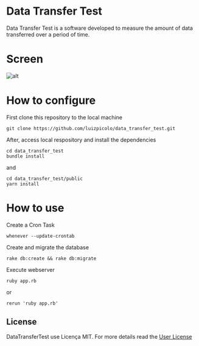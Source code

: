 # Data Transfer Test

Data Transfer Test is a software developed to measure the amount of data transferred over a period of time.

# Screen

![alt](https://github.com/luizpicolo/data_transfer_test/raw/master/public/images/screen.png)

# How to configure

First clone this repository to the local machine

    git clone https://github.com/luizpicolo/data_transfer_test.git

After, access local respository and install the dependencies 

    cd data_transfer_test
    bundle install

and

    cd data_transfer_test/public
    yarn install

# How to use

Create a Cron Task

    whenever --update-crontab

Create and migrate the database

    rake db:create && rake db:migrate

Execute webserver

    ruby app.rb 
or
    
    rerun 'ruby app.rb'
    
## License

DataTransferTest use Licença MIT. For more details read the [User License](./LICENSE.txt)

